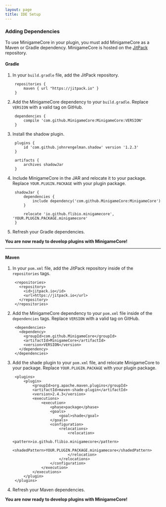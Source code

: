 ```yaml
---
layout: page
title: IDE Setup
---
```


### Adding Dependencies

To use MinigameCore in your plugin, you must add MinigameCore as a Maven or Gradle dependency. MinigameCore is hosted on the [JitPack](https://jitpack.io/) repository.
		
#### Gradle

1. In your `build.gradle` file, add the JitPack repository.

        repositories {
            maven { url "https://jitpack.io" }
        }
		
1. Add the MinigameCore dependency to your `build.gradle`. Replace `VERSION` with a valid tag on GitHub.

        dependencies {
            compile 'com.github.MinigameCore:MinigameCore:VERSION'
        }
        
1. Install the shadow plugin.

        plugins {
            id 'com.github.johnrengelman.shadow' version '1.2.3'
        }

        artifacts {
            archives shadowJar
        }
        
1. Include MinigameCore in the JAR and relocate it to your package. Replace `YOUR.PLUGIN.PACKAGE` with your plugin package.

        shadowJar {
            dependencies {
                include dependency('com.github.MinigameCore:MinigameCore')
            }

            relocate 'io.github.flibio.minigamecore', 'YOUR.PLUGIN.PACKAGE.minigamecore'
        }
		
1. Refresh your Gradle dependencies.

**You are now ready to develop plugins with MinigameCore!**

-----

#### Maven

1. In your `pom.xml` file, add the JitPack repository inside of the `repositories` tags.

        <repositories>
          <repository>
            <id>jitpack.io</id>
            <url>https://jitpack.io</url>
          </repository>
        </repositories>
	
1. Add the MinigameCore dependency to your `pom.xml` file inside of the `dependencies` tags. Replace `VERSION` with a valid tag on GitHub.

        <dependencies>
          <dependency>
            <groupId>com.github.MinigameCore</groupId>
            <artifactId>MinigameCore</artifactId>
            <version>VERSION</version>
          </dependency>
        </dependencies>
    
1. Add the shade plugin to your `pom.xml` file, and relocate MinigameCore to your package. Replace `YOUR.PLUGIN.PACKAGE` with your plugin package.

        <plugins>
            <plugin>
                <groupId>org.apache.maven.plugins</groupId>
                <artifactId>maven-shade-plugin</artifactId>
                <version>2.4.3</version>
                <executions>
                    <execution>
                        <phase>package</phase>
                        <goals>
                            <goal>shade</goal>
                        </goals>
                        <configuration>
                            <relocations>
                                <relocation>
                                    <pattern>io.github.flibio.minigamecore</pattern>
                                    <shadedPattern>YOUR.PLUGIN.PACKAGE.minigamecore</shadedPattern>
                                </relocation>
                            </relocations>
                        </configuration>
                    </execution>
                </executions>
            </plugin>
        </plugins>
		
1. Refresh your Maven dependencies.

**You are now ready to develop plugins with MinigameCore!**
